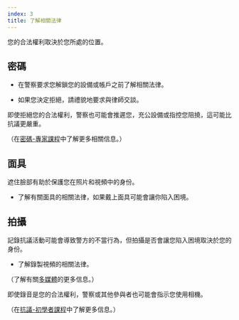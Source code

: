 ```yaml
---
index: 3
title: 了解相關法律
---
```

您的合法權利取決於您所處的位置。

## 密碼

*   在警察要求您解鎖您的設備或帳戶之前了解相關法律。

*   如果您決定拒絕，請禮貌地要求與律師交談。

即使拒絕您的合法權利，警察也可能會推遲您，充公設備或指控您阻撓，這可能比抗議更嚴重。

（在[密碼-專家課程](umbrella://information/passwords/expert)中了解更多相關信息。）

## 面具

遮住臉部有助於保護您在照片和視頻中的身份。

*   了解有關面具的相關法律，如果戴上面具可能會讓你陷入困境。

## 拍攝

記錄抗議活動可能會導致警方的不當行為，但拍攝是否會讓您陷入困境取決於您的身份。

*   了解錄製視頻的相關法律。

（了解有關[多媒體](umbrella://communications/online-privacy/beginner/s_multimedia.md)的更多信息。）

即使錄音是您的合法權利，警察或其他參與者也可能會指示您使用相機。

（在[抗議-初學者課程](umbrella://work/protests/beginner)中了解更多信息。）